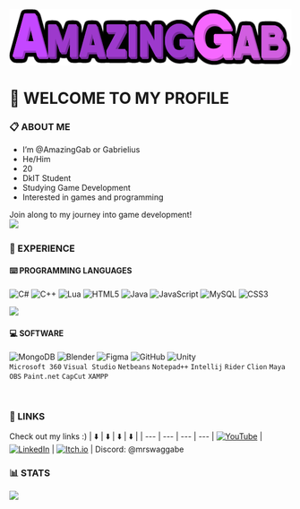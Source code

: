 <img height="100px" src="/banner.png"/>

# 👋 WELCOME TO MY PROFILE

### 📋 ABOUT ME
- I’m @AmazingGab or Gabrielius
- He/Him
- 20
- DkIT Student 
- Studying Game Development
- Interested in games and programming

Join along to my journey into game development!
<br>
<img src="https://visitor-badge.laobi.icu/badge?page_id=amazinggab.amazinggab&left_color=darkslateblue&right_color=rebeccapurple&left_text=Views%20%F0%9F%91%80"/>
<br>

### 🧪 EXPERIENCE
#### ⌨️ PROGRAMMING LANGUAGES 
![C#](https://img.shields.io/badge/c%23-%23239120.svg?style=plastic&logo=csharp&logoColor=white) ![C++](https://img.shields.io/badge/c++-%2300599C.svg?style=plastic&logo=c%2B%2B&logoColor=white) ![Lua](https://img.shields.io/badge/lua-%232C2D72.svg?style=plastic&logo=lua&logoColor=white) ![HTML5](https://img.shields.io/badge/html5-%23E34F26.svg?style=plastic&logo=html5&logoColor=white) ![Java](https://img.shields.io/badge/java-%23ED8B00.svg?style=plastic&logo=openjdk&logoColor=white) ![JavaScript](https://img.shields.io/badge/javascript-%23323330.svg?style=plastic&logo=javascript&logoColor=%23F7DF1E) ![MySQL](https://img.shields.io/badge/mysql-4479A1.svg?style=plastic&logo=mysql&logoColor=white) ![CSS3](https://img.shields.io/badge/css3-%231572B6.svg?style=plastic&logo=css3&logoColor=white)

![](https://github-readme-stats.vercel.app/api/top-langs/?username=amazinggab&theme=omni&hide_border=true&include_all_commits=true&count_private=true&layout=compact)

#### 💻 SOFTWARE

![MongoDB](https://img.shields.io/badge/MongoDB-%234ea94b.svg?style=plastic&logo=mongodb&logoColor=white) ![Blender](https://img.shields.io/badge/blender-%23F5792A.svg?style=plastic&logo=blender&logoColor=white) ![Figma](https://img.shields.io/badge/figma-%23F24E1E.svg?style=plastic&logo=figma&logoColor=white) ![GitHub](https://img.shields.io/badge/github-%23121011.svg?style=plastic&logo=github&logoColor=white) ![Unity](https://img.shields.io/badge/unity-%23000000.svg?style=plastic&logo=unity&logoColor=white) <br>
`Microsoft 360` `Visual Studio` `Netbeans` `Notepad++` `Intellij` `Rider` `Clion` `Maya` `OBS` `Paint.net` `CapCut` `XAMPP`

<br>

### 🔗 LINKS
Check out my links :)
| ⬇️ | ⬇️ | ⬇️ | ⬇️ |
| --- | --- | --- | --- |
[![YouTube](https://img.shields.io/badge/YouTube-%23FF0000.svg?logo=YouTube&logoColor=white)](https://www.youtube.com/@mrswaggabe) | [![LinkedIn](https://img.shields.io/badge/LinkedIn-%230077B5.svg?logo=linkedin&logoColor=white)](https://www.linkedin.com/in/gabrielius-mizutavicius/) | [![Itch.io](https://img.shields.io/badge/Itch-%23FF0B34.svg?style=plastic&logo=Itch.io&logoColor=white)](https://amazinggab.itch.io/) | Discord: @mrswaggabe


### 📊 STATS
![](https://nirzak-streak-stats.vercel.app/?user=amazinggab&theme=omni&hide_border=true)

